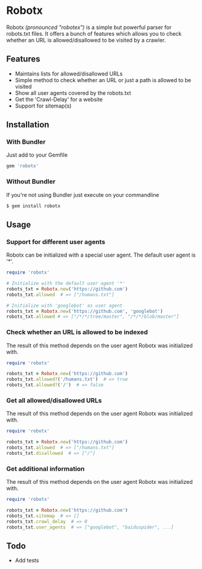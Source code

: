 # Robotx
Robotx _(pronounced "robotex")_ is a simple but powerful parser for robots.txt files.
It offers a bunch of features which allows you to check whether an URL is allowed/disallowed to be visited by a crawler.


## Features

- Maintains lists for allowed/disallowed URLs
- Simple method to check whether an URL or just a path is allowed to be visited
- Show all user agents covered by the robots.txt
- Get the 'Crawl-Delay' for a website
- Support for sitemap(s)

## Installation
### With Bundler
Just add to your Gemfile
~~~ruby
gem 'robotx'
~~~

### Without Bundler
If you're not using Bundler just execute on your commandline
~~~bash
$ gem install robotx
~~~

## Usage
### Support for different user agents
Robotx can be initialized with a special user agent. The default user agent is '*'.
~~~ruby
require 'robotx'

# Initialize with the default user agent '*'
robots_txt = Robotx.new('https://github.com')
robots_txt.allowed  # => ["/humans.txt"]

# Initialize with 'googlebot' as user agent
robots_txt = Robotx.new('https://github.com', 'googlebot')
robots_txt.allowed # => ["/*/*/tree/master", "/*/*/blob/master"]
~~~

### Check whether an URL is allowed to be indexed
The result of this method depends on the user agent Robotx was initialized with.
~~~ruby
require 'robotx'

robots_txt = Robotx.new('https://github.com')
robots_txt.allowed?('/humans.txt')  # => true
robots_txt.allowed?('/')  # => false
~~~

### Get all allowed/disallowed URLs
The result of this method depends on the user agent Robotx was initialized with.
~~~ruby
require 'robotx'

robots_txt = Robotx.new('https://github.com')
robots_txt.allowed  # => ["/humans.txt"]
robots_txt.disallowed  # => ["/"]
~~~

### Get additional information
The result of this method depends on the user agent Robotx was initialized with.
~~~ruby
require 'robotx'

robots_txt = Robotx.new('https://github.com')
robots_txt.sitemap  # => []
robots_txt.crawl_delay  # => 0
robots_txt.user_agents  # => ["googlebot", "baiduspider", ...]
~~~

## Todo
- Add tests
